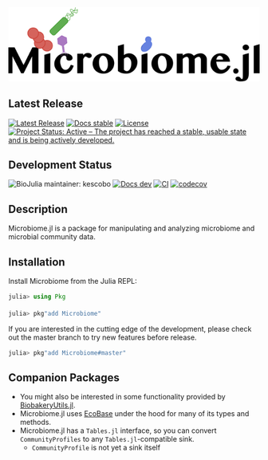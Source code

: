 ![Microbiome.jl logo](logo.png)

## Latest Release

[![Latest Release](https://img.shields.io/github/release/BioJulia/Microbiome.jl.svg)](https://github.com/BioJulia/Microbiome.jl/releases/latest)
[![Docs stable](https://img.shields.io/badge/docs-stable-blue.svg)](https://biojulia.net/Microbiome.jl/stable/)
[![License](https://img.shields.io/badge/license-MIT-green.svg)](https://github.com/BioJulia/Microbiome.jl/blob/master/LICENSE)
[![Project Status: Active – The project has reached a stable, usable state and is being actively developed.](https://www.repostatus.org/badges/latest/active.svg)](https://www.repostatus.org/#active)

## Development Status

![BioJulia maintainer: kescobo](https://img.shields.io/badge/BioJulia%20Maintainer-kescobo-blue.svg)
[![Docs dev](https://img.shields.io/badge/docs-latest-blue.svg)](https://biojulia.net/Microbiome.jl/latest/)
[![CI](https://github.com/BioJulia/Microbiome.jl/workflows/CI/badge.svg)](https://github.com/BioJulia/Microbiome.jl/actions?query=workflow%3ACI)
[![codecov](https://codecov.io/gh/BioJulia/Microbiome.jl/branch/main/graph/badge.svg)](https://codecov.io/gh/BioJulia/Microbiome.jl)

## Description

Microbiome.jl is a package for manipulating and analyzing
microbiome and microbial community data.

## Installation

Install Microbiome from the Julia REPL:

```julia
julia> using Pkg

julia> pkg"add Microbiome"
```

If you are interested in the cutting edge of the development, please check out
the master branch to try new features before release.

```julia
julia> pkg"add Microbiome#master"
```

## Companion Packages

- You might also be interested in some functionality provided by
  [BiobakeryUtils.jl](https://github.com/BioJulia/BiobakeryUtils).
- Microbiome.jl uses [EcoBase](https://github.com/EcoJulia/EcoBase.jl) under the hood
  for many of its types and methods.
- Microbiome.jl has a `Tables.jl` interface, so you can convert `CommunityProfiles`
  to any `Tables.jl`-compatible sink.
  - `CommunityProfile` is not yet a sink itself
